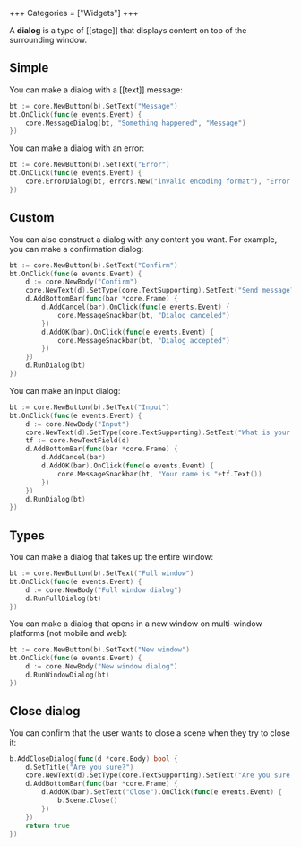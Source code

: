 +++
Categories = ["Widgets"]
+++

A **dialog** is a type of [[stage]] that displays content on top of the surrounding window.

## Simple

You can make a dialog with a [[text]] message:

```Go
bt := core.NewButton(b).SetText("Message")
bt.OnClick(func(e events.Event) {
    core.MessageDialog(bt, "Something happened", "Message")
})
```

You can make a dialog with an error:

```Go
bt := core.NewButton(b).SetText("Error")
bt.OnClick(func(e events.Event) {
    core.ErrorDialog(bt, errors.New("invalid encoding format"), "Error loading file")
})
```

## Custom

You can also construct a dialog with any content you want. For example, you can make a confirmation dialog:

```Go
bt := core.NewButton(b).SetText("Confirm")
bt.OnClick(func(e events.Event) {
    d := core.NewBody("Confirm")
    core.NewText(d).SetType(core.TextSupporting).SetText("Send message?")
    d.AddBottomBar(func(bar *core.Frame) {
        d.AddCancel(bar).OnClick(func(e events.Event) {
            core.MessageSnackbar(bt, "Dialog canceled")
        })
        d.AddOK(bar).OnClick(func(e events.Event) {
            core.MessageSnackbar(bt, "Dialog accepted")
        })
    })
    d.RunDialog(bt)
})
```

You can make an input dialog:

```Go
bt := core.NewButton(b).SetText("Input")
bt.OnClick(func(e events.Event) {
    d := core.NewBody("Input")
    core.NewText(d).SetType(core.TextSupporting).SetText("What is your name?")
    tf := core.NewTextField(d)
    d.AddBottomBar(func(bar *core.Frame) {
        d.AddCancel(bar)
        d.AddOK(bar).OnClick(func(e events.Event) {
            core.MessageSnackbar(bt, "Your name is "+tf.Text())
        })
    })
    d.RunDialog(bt)
})
```

## Types

You can make a dialog that takes up the entire window:

```Go
bt := core.NewButton(b).SetText("Full window")
bt.OnClick(func(e events.Event) {
    d := core.NewBody("Full window dialog")
    d.RunFullDialog(bt)
})
```

You can make a dialog that opens in a new window on multi-window platforms (not mobile and web):

```Go
bt := core.NewButton(b).SetText("New window")
bt.OnClick(func(e events.Event) {
    d := core.NewBody("New window dialog")
    d.RunWindowDialog(bt)
})
```

## Close dialog

You can confirm that the user wants to close a scene when they try to close it:

```go
b.AddCloseDialog(func(d *core.Body) bool {
    d.SetTitle("Are you sure?")
    core.NewText(d).SetType(core.TextSupporting).SetText("Are you sure you want to close the Cogent Core Demo?")
    d.AddBottomBar(func(bar *core.Frame) {
        d.AddOK(bar).SetText("Close").OnClick(func(e events.Event) {
            b.Scene.Close()
        })
    })
    return true
})
```
